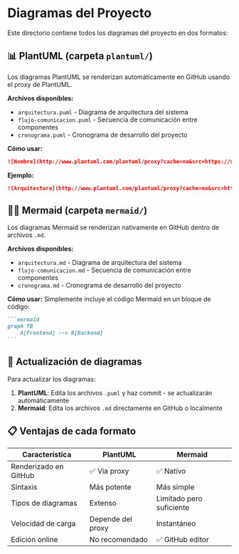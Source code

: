 # Diagramas del Proyecto

Este directorio contiene todos los diagramas del proyecto en dos formatos:

## 📊 PlantUML (carpeta `plantuml/`)

Los diagramas PlantUML se renderizan automáticamente en GitHub usando el proxy de PlantUML.

**Archivos disponibles:**
- `arquitectura.puml` - Diagrama de arquitectura del sistema
- `flujo-comunicacion.puml` - Secuencia de comunicación entre componentes  
- `cronograma.puml` - Cronograma de desarrollo del proyecto

**Cómo usar:**
```markdown
![Nombre](http://www.plantuml.com/plantuml/proxy?cache=no&src=https://raw.githubusercontent.com/USUARIO/REPO/main/diagrams/plantuml/ARCHIVO.puml)
```

**Ejemplo:**
```markdown
![Arquitectura](http://www.plantuml.com/plantuml/proxy?cache=no&src=https://raw.githubusercontent.com/chepino/PropuestaMariano/main/diagrams/plantuml/arquitectura.puml)
```

## 🧜‍♀️ Mermaid (carpeta `mermaid/`)

Los diagramas Mermaid se renderizan nativamente en GitHub dentro de archivos `.md`.

**Archivos disponibles:**
- `arquitectura.md` - Diagrama de arquitectura del sistema
- `flujo-comunicacion.md` - Secuencia de comunicación entre componentes
- `cronograma.md` - Cronograma de desarrollo del proyecto

**Cómo usar:**
Simplemente incluye el código Mermaid en un bloque de código:
````markdown
```mermaid
graph TB
    A[Frontend] --> B[Backend]
```
````

## 🔄 Actualización de diagramas

Para actualizar los diagramas:

1. **PlantUML**: Edita los archivos `.puml` y haz commit - se actualizarán automáticamente
2. **Mermaid**: Edita los archivos `.md` directamente en GitHub o localmente

## 📋 Ventajas de cada formato

| Característica | PlantUML | Mermaid |
|---|---|---|
| Renderizado en GitHub | ✅ Via proxy | ✅ Nativo |
| Sintaxis | Más potente | Más simple |
| Tipos de diagramas | Extenso | Limitado pero suficiente |
| Velocidad de carga | Depende del proxy | Instantáneo |
| Edición online | No recomendado | ✅ GitHub editor |